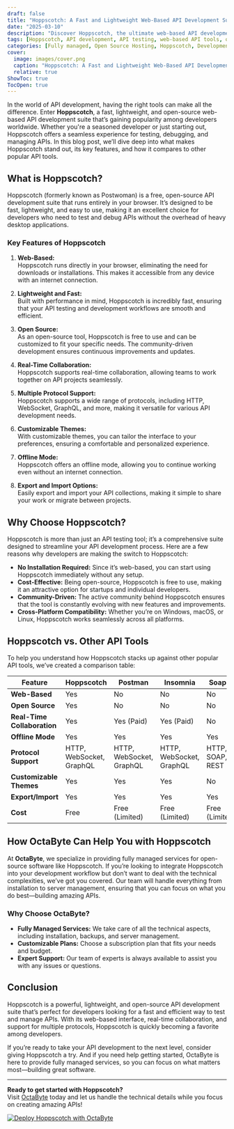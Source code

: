 ```yaml
---
draft: false
title: "Hoppscotch: A Fast and Lightweight Web-Based API Development Suite"
date: "2025-03-10"
description: "Discover Hoppscotch, the ultimate web-based API development suite. Learn how this fast, lightweight, and open-source tool simplifies API testing and development, and why it’s a must-have for developers. Explore its features, benefits, and how it compares to other API tools."
tags: [Hoppscotch, API development, API testing, web-based API tools, open-source API tools, lightweight API suite, Postman alternative, API testing tools, OctaByte managed services]
categories: [Fully managed, Open Source Hosting, Hoppscotch, Development, Others]
cover:
  image: images/cover.png
  caption: "Hoppscotch: A Fast and Lightweight Web-Based API Development Suite"
  relative: true
ShowToc: true
TocOpen: true
---
```



In the world of API development, having the right tools can make all the difference. Enter **Hoppscotch**, a fast, lightweight, and open-source web-based API development suite that’s gaining popularity among developers worldwide. Whether you're a seasoned developer or just starting out, Hoppscotch offers a seamless experience for testing, debugging, and managing APIs. In this blog post, we’ll dive deep into what makes Hoppscotch stand out, its key features, and how it compares to other popular API tools.

## What is Hoppscotch?

Hoppscotch (formerly known as Postwoman) is a free, open-source API development suite that runs entirely in your browser. It’s designed to be fast, lightweight, and easy to use, making it an excellent choice for developers who need to test and debug APIs without the overhead of heavy desktop applications.

### Key Features of Hoppscotch

1. **Web-Based:**  
   Hoppscotch runs directly in your browser, eliminating the need for downloads or installations. This makes it accessible from any device with an internet connection.

2. **Lightweight and Fast:**  
   Built with performance in mind, Hoppscotch is incredibly fast, ensuring that your API testing and development workflows are smooth and efficient.

3. **Open Source:**  
   As an open-source tool, Hoppscotch is free to use and can be customized to fit your specific needs. The community-driven development ensures continuous improvements and updates.

4. **Real-Time Collaboration:**  
   Hoppscotch supports real-time collaboration, allowing teams to work together on API projects seamlessly.

5. **Multiple Protocol Support:**  
   Hoppscotch supports a wide range of protocols, including HTTP, WebSocket, GraphQL, and more, making it versatile for various API development needs.

6. **Customizable Themes:**  
   With customizable themes, you can tailor the interface to your preferences, ensuring a comfortable and personalized experience.

7. **Offline Mode:**  
   Hoppscotch offers an offline mode, allowing you to continue working even without an internet connection.

8. **Export and Import Options:**  
   Easily export and import your API collections, making it simple to share your work or migrate between projects.

## Why Choose Hoppscotch?

Hoppscotch is more than just an API testing tool; it’s a comprehensive suite designed to streamline your API development process. Here are a few reasons why developers are making the switch to Hoppscotch:

- **No Installation Required:** Since it’s web-based, you can start using Hoppscotch immediately without any setup.
- **Cost-Effective:** Being open-source, Hoppscotch is free to use, making it an attractive option for startups and individual developers.
- **Community-Driven:** The active community behind Hoppscotch ensures that the tool is constantly evolving with new features and improvements.
- **Cross-Platform Compatibility:** Whether you’re on Windows, macOS, or Linux, Hoppscotch works seamlessly across all platforms.

## Hoppscotch vs. Other API Tools

To help you understand how Hoppscotch stacks up against other popular API tools, we’ve created a comparison table:

| Feature                | Hoppscotch          | Postman             | Insomnia            | SoapUI              |
|------------------------|----------------------|----------------------|----------------------|----------------------|
| **Web-Based**          | Yes                  | No                   | No                   | No                   |
| **Open Source**        | Yes                  | No                   | No                   | No                   |
| **Real-Time Collaboration** | Yes                  | Yes (Paid)           | Yes (Paid)           | No                   |
| **Offline Mode**       | Yes                  | Yes                  | Yes                  | Yes                  |
| **Protocol Support**   | HTTP, WebSocket, GraphQL | HTTP, WebSocket, GraphQL | HTTP, WebSocket, GraphQL | HTTP, SOAP, REST     |
| **Customizable Themes**| Yes                  | Yes                  | Yes                  | No                   |
| **Export/Import**      | Yes                  | Yes                  | Yes                  | Yes                  |
| **Cost**               | Free                 | Free (Limited)       | Free (Limited)       | Free (Limited)       |

## How OctaByte Can Help You with Hoppscotch

At **OctaByte**, we specialize in providing fully managed services for open-source software like Hoppscotch. If you’re looking to integrate Hoppscotch into your development workflow but don’t want to deal with the technical complexities, we’ve got you covered. Our team will handle everything from installation to server management, ensuring that you can focus on what you do best—building amazing APIs.

### Why Choose OctaByte?

- **Fully Managed Services:** We take care of all the technical aspects, including installation, backups, and server management.
- **Customizable Plans:** Choose a subscription plan that fits your needs and budget.
- **Expert Support:** Our team of experts is always available to assist you with any issues or questions.

## Conclusion

Hoppscotch is a powerful, lightweight, and open-source API development suite that’s perfect for developers looking for a fast and efficient way to test and manage APIs. With its web-based interface, real-time collaboration, and support for multiple protocols, Hoppscotch is quickly becoming a favorite among developers.

If you’re ready to take your API development to the next level, consider giving Hoppscotch a try. And if you need help getting started, OctaByte is here to provide fully managed services, so you can focus on what matters most—building great software.

---

**Ready to get started with Hoppscotch?**  
Visit [OctaByte](https://octabyte.io) today and let us handle the technical details while you focus on creating amazing APIs!

[![Deploy Hoppscotch with OctaByte](/images/deploy-on-octabyte.png)](https://octabyte.io/fully-managed-open-source-services/development/others/hoppscotch)